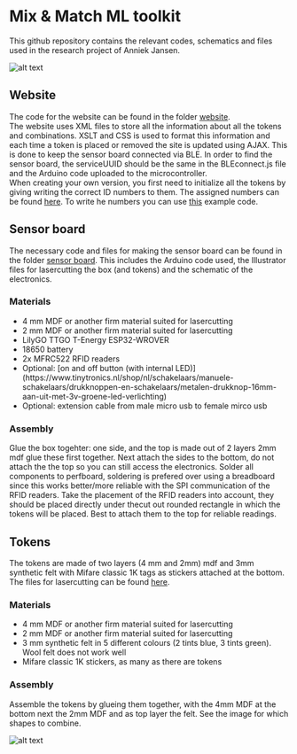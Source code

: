 # Mix & Match ML toolkit
This github repository contains the relevant codes, schematics and files used in the research project of Anniek Jansen.

![alt text](https://github.com/A-Jansen/M21/blob/main/system%20overview.jpg)
## Website 
The code for the website can be found in the folder [website](https://github.com/A-Jansen/M21/tree/main/website). <br>
The website uses XML files to store all the information about all the tokens and combinations. XSLT and CSS is used to format this information and each time a token is placed or removed the site is updated using AJAX. This is done to keep the sensor board connected via BLE. 
In order to find the sensor board, the serviceUUID should be the same in the BLEconnect.js file and the Arduino code uploaded to the microcontroller. 
<br>
When creating your own version, you first need to initialize all the tokens by giving writing the correct ID numbers to them. The assigned numbers can be found [here](https://github.com/A-Jansen/Mix-Match-ML-toolkit/blob/main/Token%20id's.xlsx). To write he numbers you can use [this](https://github.com/miguelbalboa/rfid/tree/master/examples/rfid_write_personal_data) example code. 


## Sensor board
The necessary code and files for making the sensor board can be found in the folder [sensor board](https://github.com/A-Jansen/M21/tree/main/sensor%20board). This includes the Arduino code used, the Illustrator files for lasercutting the box (and tokens) and the schematic of the electronics.

### Materials
<ul>
  <li>4 mm MDF or another firm material suited for lasercutting</li>
  <li>2 mm MDF or another firm material suited for lasercutting</li>
  <li>LilyGO TTGO T-Energy ESP32-WROVER</li>
  <li>18650  battery</li>
  <li>2x MFRC522 RFID readers</li>
  <li>Optional: [on and off button (with internal LED)](https://www.tinytronics.nl/shop/nl/schakelaars/manuele-schakelaars/drukknoppen-en-schakelaars/metalen-drukknop-16mm-aan-uit-met-3v-groene-led-verlichting)</li>
  <li>Optional: extension cable from male micro usb to female mirco usb</li>
</ul>

### Assembly
Glue the box togehter: one side, and the top is made out of 2 layers 2mm mdf glue these first together. Next attach the sides to the bottom, do not attach the the top so you can still access the electronics.
Solder all components to perfboard, soldering is prefered over using a breadboard since this works better/more reliable with the SPI communication of the RFID readers.
Take the placement of the RFID readers into account, they should be placed directly under thecut out rounded rectangle in which the tokens will be placed. Best to attach them to the top for reliable readings.

## Tokens
The tokens are made of two layers (4 mm and 2mm) mdf and 3mm synthetic felt with Mifare classic 1K tags as stickers attached at the bottom. The files for lasercutting can be found [here](https://github.com/A-Jansen/M21/tree/main/sensor%20board/Files%20for%20lasercutting).

### Materials
<ul>
  <li>4 mm MDF or another firm material suited for lasercutting</li>
  <li>2 mm MDF or another firm material suited for lasercutting</li>
  <li>3 mm synthetic felt in 5 different colours (2 tints blue, 3 tints green). Wool felt does not work well</li>
  <li>Mifare classic 1K stickers, as many as there are tokens </li>
</ul>

### Assembly
Assemble the tokens by glueing them together, with the 4mm MDF at the bottom next the 2mm MDF and as top layer the felt. 
See the image for which shapes to combine. 

![alt text](https://github.com/A-Jansen/M21/blob/main/sensor%20board/assembling%20tokens.jpg)
